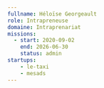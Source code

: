 ```yaml
---
fullname: Héloïse Georgeault
role: Intrapreneuse
domaine: Intraprenariat
missions:
  - start: 2020-09-02
    end: 2026-06-30
    status: admin
startups:
    - le-taxi
    - mesads
---
```

